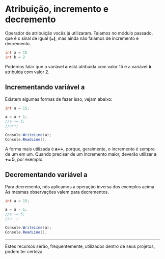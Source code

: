 # Atribuição, incremento e decremento

Operador de atribuição vocês já utilizaram. Falamos no módulo passado, que é o sinal de igual **(=)**, mas ainda não falamos de incremento e decremento.

```c#
int a = 15
int b = 2
```

Podemos falar que a variável **a** está atribuída com valor 15 e a variável **b** atribuída com valor 2.

## Incrementando variável a

Existem algumas formas de fazer isso, vejam abaixo:

```c#
int a = 15;

a = a + 1;
//a += 5;
//a++;

Console.WriteLine(a);
Console.ReadLine();
```

A forma mais utilizada é **a++**, porque, geralmente, o incremento é sempre de um em um. Quando precisar de um incremento maior, deverão utilizar **a += 5**, por exemplo.

## Decrementando variável a

Para decremento, nós aplicamos a operação inversa dos exemplos acima. As mesmas observações valem para decrementos.

```c#
int a = 15;

a = a - 1;
//a -= 5;
//a--;

Console.WriteLine(a);
Console.ReadLine();
```

***

Estes recursos serão, frequentemente, utilizados dentro de seus projetos, podem ter certeza.
